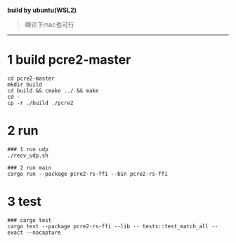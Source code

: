 **build by ubuntu(WSL2)**
> 理论下mac也可行

---

# 1 build pcre2-master 
```
cd pcre2-master
mkdir build
cd build && cmake ../ && make
cd -
cp -r ./build ./pcre2

```

# 2 run
```
### 1 run udp
./recv_udp.sh 

### 2 run main
cargo run --package pcre2-rs-ffi --bin pcre2-rs-ffi 

```

# 3 test
```
### cargo test
cargo test --package pcre2-rs-ffi --lib -- tests::test_match_all --exact --nocapture

```

